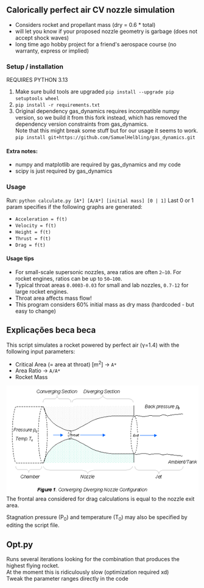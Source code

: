 ## Calorically perfect air CV nozzle simulation

- Considers rocket and propellant mass (dry = 0.6 * total)
- will let you know if your proposed nozzle geometry is garbage (does not accept shock waves)
- long time ago hobby project for a friend's aerospace course (no warranty, express or implied)

### Setup / installation

REQUIRES PYTHON 3.13  

1. Make sure build tools are upgraded `pip install --upgrade pip setuptools wheel`
2. `pip install -r requirements.txt`
3. Original dependency gas_dynamics requires incompatible numpy version, so we build it from this fork instead, 
   which has removed the dependency version constraints from gas_dynamics.  
   Note that this might break some stuff but for our usage it seems to work.  
   `pip install git+https://github.com/SamuelHelbling/gas_dynamics.git`

#### Extra notes:
- numpy and matplotlib are required by gas_dynamics and my code  
- scipy is just required by gas_dynamics

### Usage
Run: `python calculate.py [A*] [A/A*] [initial mass] [0 | 1]`
Last 0 or 1 param specifies if the following graphs are generated:
- `Acceleration = f(t)`
- `Velocity = f(t)`
- `Height = f(t)`
- `Thrust = f(t)`
- `Drag = f(t)`

#### Usage tips
- For small-scale supersonic nozzles, area ratios are often `2–10`. For rocket engines, ratios can be up to `50–100`.
- Typical throat areas `0.0003-0.03` for small and lab nozzles, `0.7-12` for large rocket engines.
- Throat area affects mass flow!
- This program considers 60% initial mass as dry mass (hardcoded - but easy to change)

## Explicações beca beca
This script simulates a rocket powered by perfect air (γ=1.4) with the following input parameters:
- Critical Area (= area at throat) [m<sup>2</sup>] -> `A*`
- Area Ratio -> `A/A*`
- Rocket Mass

![img.png](img.png)  
The frontal area considered for drag calculations is equal to the nozzle exit area.

Stagnation pressure (P<sub>0</sub>) and temperature (T<sub>0</sub>) may also be specified by editing the script file.

## Opt.py
Runs several iterations looking for the combination that produces the highest flying rocket.  
At the moment this is ridiculously slow (optimization required xd)  
Tweak the parameter ranges directly in the code  